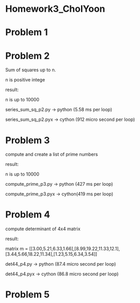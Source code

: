 Homework3_CholYoon
==================

Problem 1
==================
Problem 2
==================
Sum of squares up to n.

n is positive intege

result:

n is up to 10000

series_sum_sq_p2.py -> python (5.58 ms per loop)

series_sum_sq_p2.pyx -> cython (912 micro second per loop)

Problem 3
==================
compute and create a list of prime numbers


result:

n is up to 10000

compute_prime_p3.py -> python (427 ms per loop)

compute_prime_p3.pyx -> cython(419 ms per loop)

Problem 4
==================
compute determinant of 4x4 matrix


result:

matrix m =  [[3.00,5.21,6.33,1.66],[8.99,19.22,11.33,12.1],[3.44,5.66,18.22,11.34],[1.23,5.15,6.34,3.54]]

det44_p4.py -> python (87.4 micro second per loop)

det44_p4.pyx -> cython (86.8 micro second per loop)

Problem 5
=================


